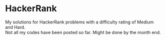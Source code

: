 # HackerRank

My solutions for HackerRank problems with a difficulty rating of Medium and Hard. <br/>
Not all my codes have been posted so far. Might be done by the month end. <br/>
